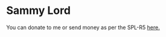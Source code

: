 # Sammy Lord


You can donate to me or send money as per the SPL-R5 [here.](https://coindrop.to/sneed-group)
